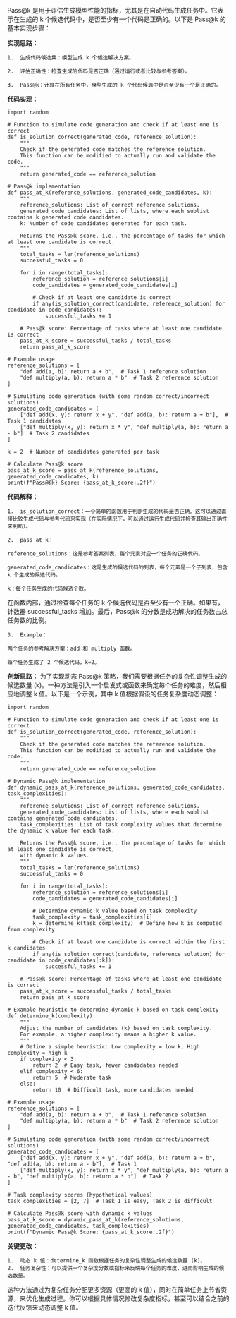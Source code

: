 Pass@k 是用于评估生成模型性能的指标，尤其是在自动代码生成任务中。它表示在生成的 k 个候选代码中，是否至少有一个代码是正确的。以下是 Pass@k 的基本实现步骤：

**实现思路：**

	1.	生成代码候选集：模型生成 k 个候选解决方案。
 
	2.	评估正确性：检查生成的代码是否正确（通过运行或者比较与参考答案）。
 
	3.	Pass@k：计算在所有任务中，模型生成的 k 个代码候选中是否至少有一个是正确的。

**代码实现：**
```
import random

# Function to simulate code generation and check if at least one is correct
def is_solution_correct(generated_code, reference_solution):
    """
    Check if the generated code matches the reference solution.
    This function can be modified to actually run and validate the code.
    """
    return generated_code == reference_solution

# Pass@k implementation
def pass_at_k(reference_solutions, generated_code_candidates, k):
    """
    reference_solutions: List of correct reference solutions.
    generated_code_candidates: List of lists, where each sublist contains k generated code candidates.
    k: Number of code candidates generated for each task.
    
    Returns the Pass@k score, i.e., the percentage of tasks for which at least one candidate is correct.
    """
    total_tasks = len(reference_solutions)
    successful_tasks = 0
    
    for i in range(total_tasks):
        reference_solution = reference_solutions[i]
        code_candidates = generated_code_candidates[i]
        
        # Check if at least one candidate is correct
        if any(is_solution_correct(candidate, reference_solution) for candidate in code_candidates):
            successful_tasks += 1
    
    # Pass@k score: Percentage of tasks where at least one candidate is correct
    pass_at_k_score = successful_tasks / total_tasks
    return pass_at_k_score

# Example usage
reference_solutions = [
    "def add(a, b): return a + b",  # Task 1 reference solution
    "def multiply(a, b): return a * b"  # Task 2 reference solution
]

# Simulating code generation (with some random correct/incorrect solutions)
generated_code_candidates = [
    ["def add(x, y): return x + y", "def add(a, b): return a + b"],  # Task 1 candidates
    ["def multiply(x, y): return x * y", "def multiply(a, b): return a - b"]  # Task 2 candidates
]

k = 2  # Number of candidates generated per task

# Calculate Pass@k score
pass_at_k_score = pass_at_k(reference_solutions, generated_code_candidates, k)
print(f"Pass@{k} Score: {pass_at_k_score:.2f}")
```
**代码解释：**

	1.	is_solution_correct：一个简单的函数用于判断生成的代码是否正确。这可以通过直接比较生成代码与参考代码来实现（在实际情况下，可以通过运行生成代码并检查其输出正确性来判断）。
 
	2.	pass_at_k：
 
	reference_solutions：这是参考答案列表，每个元素对应一个任务的正确代码。
 
	generated_code_candidates：这是生成的候选代码的列表，每个元素是一个子列表，包含 k 个生成的候选代码。
 
	k：每个任务生成的代码候选个数。
在函数内部，通过检查每个任务的 k 个候选代码是否至少有一个正确。如果有，计数器 successful_tasks 增加。最后，Pass@k 的分数是成功解决的任务数占总任务数的比例。

	3.	Example：
 
	两个任务的参考解决方案：add 和 multiply 函数。
 
	每个任务生成了 2 个候选代码，k=2。

**创新思路：**
为了实现动态 Pass@k 策略，我们需要根据任务的复杂性调整生成的候选数量 (k)。一种方法是引入一个启发式或函数来确定每个任务的难度，然后相应地调整 k 值。以下是一个示例，其中 k 值根据假设的任务复杂度动态调整：
```
import random

# Function to simulate code generation and check if at least one is correct
def is_solution_correct(generated_code, reference_solution):
    """
    Check if the generated code matches the reference solution.
    This function can be modified to actually run and validate the code.
    """
    return generated_code == reference_solution

# Dynamic Pass@k implementation
def dynamic_pass_at_k(reference_solutions, generated_code_candidates, task_complexities):
    """
    reference_solutions: List of correct reference solutions.
    generated_code_candidates: List of lists, where each sublist contains generated code candidates.
    task_complexities: List of task complexity values that determine the dynamic k value for each task.
    
    Returns the Pass@k score, i.e., the percentage of tasks for which at least one candidate is correct,
    with dynamic k values.
    """
    total_tasks = len(reference_solutions)
    successful_tasks = 0
    
    for i in range(total_tasks):
        reference_solution = reference_solutions[i]
        code_candidates = generated_code_candidates[i]
        
        # Determine dynamic k value based on task complexity
        task_complexity = task_complexities[i]
        k = determine_k(task_complexity)  # Define how k is computed from complexity
        
        # Check if at least one candidate is correct within the first k candidates
        if any(is_solution_correct(candidate, reference_solution) for candidate in code_candidates[:k]):
            successful_tasks += 1
    
    # Pass@k score: Percentage of tasks where at least one candidate is correct
    pass_at_k_score = successful_tasks / total_tasks
    return pass_at_k_score

# Example heuristic to determine dynamic k based on task complexity
def determine_k(complexity):
    """
    Adjust the number of candidates (k) based on task complexity.
    For example, a higher complexity means a higher k value.
    """
    # Define a simple heuristic: Low complexity = low k, High complexity = high k
    if complexity < 3:
        return 2  # Easy task, fewer candidates needed
    elif complexity < 6:
        return 5  # Moderate task
    else:
        return 10  # Difficult task, more candidates needed

# Example usage
reference_solutions = [
    "def add(a, b): return a + b",  # Task 1 reference solution
    "def multiply(a, b): return a * b"  # Task 2 reference solution
]

# Simulating code generation (with some random correct/incorrect solutions)
generated_code_candidates = [
    ["def add(x, y): return x + y", "def add(a, b): return a + b", "def add(a, b): return a - b"],  # Task 1
    ["def multiply(x, y): return x * y", "def multiply(a, b): return a - b", "def multiply(a, b): return a * b"]  # Task 2
]

# Task complexity scores (hypothetical values)
task_complexities = [2, 7]  # Task 1 is easy, Task 2 is difficult

# Calculate Pass@k score with dynamic k values
pass_at_k_score = dynamic_pass_at_k(reference_solutions, generated_code_candidates, task_complexities)
print(f"Dynamic Pass@k Score: {pass_at_k_score:.2f}")
```
**关键更改：**

	1.	动态 k 值：determine_k 函数根据任务的复杂性调整生成的候选数量 (k)。
	2.	任务复杂性：可以提供一个复杂度分数或指标来反映每个任务的难度，进而影响生成的候选数量。

这种方法通过为复杂任务分配更多资源（更高的 k 值），同时在简单任务上节省资源，来优化生成过程。你可以根据具体情况修改复杂度指标，甚至可以结合之前的迭代反馈来动态调整 k 值。

